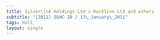 ```yaml
---
title: Silverlink Holdings Ltd v Rockline Ltd and others
subtitle: "[2011] SGHC 10 / 13\_January\_2011"
tags: null
layout: single
---
```



